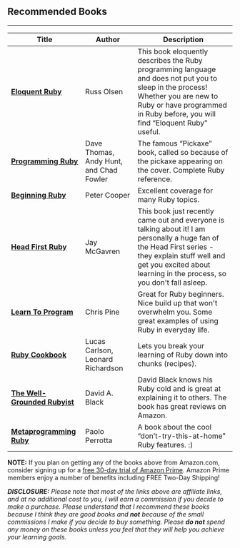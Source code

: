 ## Recommended Books

------



| **Title**                                                    | **Author**                              | **Description**                                              |
| ------------------------------------------------------------ | --------------------------------------- | ------------------------------------------------------------ |
| [**Eloquent Ruby**](http://www.amazon.com/dp/0321584104/?tag=jhu-ruby-coursera-20) | Russ Olsen                              | This book eloquently describes the Ruby programming language and does not put you to sleep in the process! Whether you are new to Ruby or have programmed in Ruby before, you will find “Eloquent Ruby” useful. |
| [**Programming Ruby**](http://www.amazon.com/dp/1937785491/?tag=jhu-ruby-coursera-20) | Dave Thomas, Andy Hunt, and Chad Fowler | The famous “Pickaxe” book, called so because of the pickaxe appearing on the cover. Complete Ruby reference. |
| [**Beginning Ruby**](http://www.amazon.com/dp/1430223634/?tag=jhu-ruby-coursera-20) | Peter Cooper                            | Excellent coverage for many Ruby topics.                     |
| [**Head First Ruby**](http://www.amazon.com/Head-First-Ruby-Jay-McGavren/dp/1449372651?tag=jhu-ruby-coursera-20) | Jay McGavren                            | This book just recently came out and everyone is talking about it! I am personally a huge fan of the Head First series - they explain stuff well and get you excited about learning in the process, so you don't fall asleep. |
| [**Learn To Program**](http://www.amazon.com/Program-Second-Edition-Facets-Series/dp/1934356360?tag=jhu-ruby-coursera-20) | Chris Pine                              | Great for Ruby beginners. Nice build up that won't overwhelm you. Some great examples of using Ruby in everyday life. |
| [**Ruby Cookbook**](http://www.amazon.com/Ruby-Cookbook-Lucas-Carlson/dp/1449373712?tag=jhu-ruby-coursera-20) | Lucas Carlson, Leonard Richardson       | Lets you break your learning of Ruby down into chunks (recipes). |
| [**The Well-Grounded Rubyist**](http://www.amazon.com/The-Well-Grounded-Rubyist-David-Black/dp/1617291692?tag=jhu-ruby-coursera-20) | David A. Black                          | David Black knows his Ruby cold and is great at explaining it to others. The book has great reviews on Amazon. |
| [**Metaprogramming Ruby**](http://www.amazon.com/Metaprogramming-Ruby-Program-Like-Facets/dp/1941222129?tag=jhu-ruby-coursera-20) | Paolo Perrotta                          | A book about the cool “don’t-try-this-at-home” Ruby features. :) |

**NOTE:** If you plan on getting any of the books above from Amazon.com, consider signing up for a [free 30-day trial of Amazon Prime](http://www.amazon.com/tryprimefree?tag=jhu-ruby-coursera-20). Amazon Prime members enjoy a number of benefits including FREE Two-Day Shipping!

***DISCLOSURE:** Please note that most of the links above are affiliate links, and at no additional cost to you, I will earn a commission if you decide to make a purchase. Please understand that I recommend these books because I think they are good books and **not** because of the small commissions I make if you decide to buy something. Please **do not** spend any money on these books unless you feel that they will help you achieve your learning goals.*